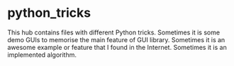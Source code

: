 # python_tricks
This hub contains files with different Python tricks. Sometimes it is some demo GUIs to memorise the main feature of
GUI library. Sometimes it is an awesome example or feature that I found in the Internet. Sometimes it is an implemented
algorithm.



